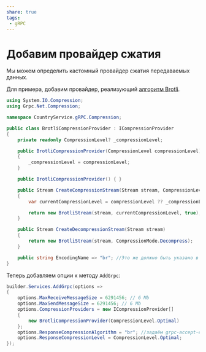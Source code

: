 ```yaml
---
share: true
tags:
 - gRPC
---
```

# Добавим провайдер сжатия
Мы можем определить кастомный провайдер сжатия передаваемых данных.

Для примера, добавим провайдер, реализующий [алгоритм Brotli](https://ru.wikipedia.org/wiki/Brotli).
```csharp
using System.IO.Compression;
using Grpc.Net.Compression;

namespace CountryService.gRPC.Compression;

public class BrotliCompressionProvider : ICompressionProvider
{
    private readonly CompressionLevel? _compressionLevel;

    public BrotliCompressionProvider(CompressionLevel compressionLevel)
    {
        _compressionLevel = compressionLevel;
    }

    public BrotliCompressionProvider() { }

    public Stream CreateCompressionStream(Stream stream, CompressionLevel? compressionLevel)
    {
        var currentCompressionLevel = compressionLevel ?? _compressionLevel ?? CompressionLevel.Fastest;

        return new BrotliStream(stream, currentCompressionLevel, true);
    }

    public Stream CreateDecompressionStream(Stream stream)
    {
        return new BrotliStream(stream, CompressionMode.Decompress);
    }

    public string EncodingName => "br"; //Это же должно быть указано в grpc-accept-encoding
}
```
Теперь добавляем опции к методу `AddGrpc`:
```csharp
builder.Services.AddGrpc(options =>
{
    options.MaxReceiveMessageSize = 6291456; // 6 Mb
    options.MaxSendMessageSize = 6291456; // 6 Mb
    options.CompressionProviders = new ICompressionProvider[] 
    {
		new BrotliCompressionProvider(CompressionLevel.Optimal)
	};
    options.ResponseCompressionAlgorithm = "br"; //задаём grpc-accept-encoding, соответствует указанному в провайдере
    options.ResponseCompressionLevel = CompressionLevel.Optimal;
});
```